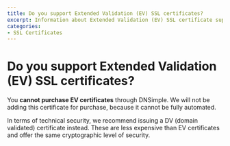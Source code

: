 ```yaml
---
title: Do you support Extended Validation (EV) SSL certificates?
excerpt: Information about Extended Validation (EV) SSL certificate support at DNSimple.
categories:
- SSL Certificates
---
```


# Do you support Extended Validation (EV) SSL certificates?

You **cannot purchase EV certificates** through DNSimple. We will not be adding this certificate for purchase, because it cannot be fully automated.

In terms of technical security, we recommend issuing a DV (domain validated) certificate instead. These are less expensive than EV certificates and offer the same cryptographic level of security. 

